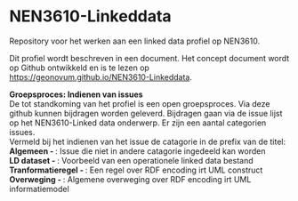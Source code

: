# NEN3610-Linkeddata
Repository voor het werken aan een linked data profiel op NEN3610.

Dit profiel wordt beschreven in een document. Het concept document wordt op Github ontwikkeld en is te lezen op https://geonovum.github.io/NEN3610-Linkeddata. 

<b>Groepsproces: Indienen van issues</b><BR>
De tot standkoming van het profiel is een open groepsproces. Via deze github kunnen bijdragen worden geleverd.
Bijdragen gaan via de issue lijst op het NEN3610-Linked data onderwerp. Er zijn een aantal categorien issues.<BR>
Vermeld bij het indienen van het issue de catagorie in de prefix van de titel:<BR>
<b>Algemeen - </b>: Issue die niet in andere catagorie ingedeeld kan worden<BR>
<b>LD dataset - </b>: Voorbeeld van een operationele linked data bestand<BR>
<b>Tranformatieregel - </b>: Een regel over RDF encoding irt UML construct<BR> 
<b>Overweging - </b>: Algemene overweging over RDF encoding irt UML informatiemodel<BR>

